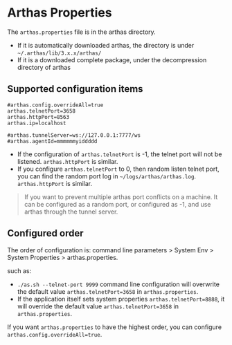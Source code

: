 Arthas Properties
===

The `arthas.properties` file is in the arthas directory.

* If it is automatically downloaded arthas, the directory is under `~/.arthas/lib/3.x.x/arthas/`
* If it is a downloaded complete package, under the decompression directory of arthas

## Supported configuration items

```
#arthas.config.overrideAll=true
arthas.telnetPort=3658
arthas.httpPort=8563
arthas.ip=localhost

#arthas.tunnelServer=ws://127.0.0.1:7777/ws
#arthas.agentId=mmmmmmyiddddd
```


* If the configuration of `arthas.telnetPort` is -1, the telnet port will not be listened. `arthas.httpPort` is similar.
* If you configure `arthas.telnetPort` to 0, then random listen telnet port, you can find the random port log in `~/logs/arthas/arthas.log`. `arthas.httpPort` is similar.

> If you want to prevent multiple arthas port conflicts on a machine. It can be configured as a random port, or configured as -1, and use arthas through the tunnel server.

## Configured order

The order of configuration is: command line parameters > System Env > System Properties > arthas.properties.

such as:

* `./as.sh --telnet-port 9999` command line configuration will overwrite the default value `arthas.telnetPort=3658` in `arthas.properties`.
* If the application itself sets system properties `arthas.telnetPort=8888`, it will override the default value `arthas.telnetPort=3658` in `arthas.properties`.

If you want `arthas.properties` to have the highest order, you can configure `arthas.config.overrideAll=true`.


